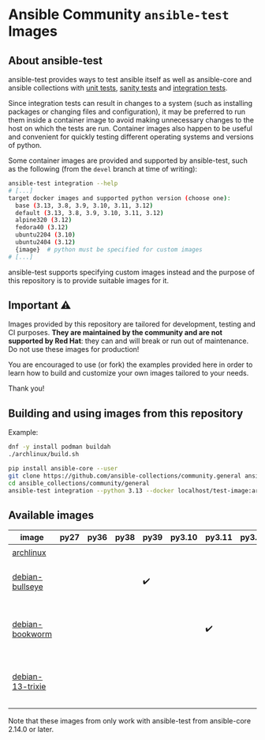 # Ansible Community `ansible-test` Images

## About ansible-test

ansible-test provides ways to test ansible itself as well as ansible-core and ansible collections with [unit tests](https://docs.ansible.com/ansible/latest/dev_guide/testing_units.html#testing-units), [sanity tests](https://docs.ansible.com/ansible/latest/dev_guide/testing_sanity.html#testing-sanity) and [integration tests](https://docs.ansible.com/ansible/latest/dev_guide/testing_integration.html#testing-integration).

Since integration tests can result in changes to a system (such as installing packages or changing files and configuration), it may be preferred to run them inside a container image to avoid making unnecessary changes to the host on which the tests are run.
Container images also happen to be useful and convenient for quickly testing different operating systems and versions of python.

Some container images are provided and supported by ansible-test, such as the following (from the `devel` branch at time of writing):

```bash
ansible-test integration --help
# [...]
target docker images and supported python version (choose one):
  base (3.13, 3.8, 3.9, 3.10, 3.11, 3.12)
  default (3.13, 3.8, 3.9, 3.10, 3.11, 3.12)
  alpine320 (3.12)
  fedora40 (3.12)
  ubuntu2204 (3.10)
  ubuntu2404 (3.12)
  {image}  # python must be specified for custom images
# [...]
```

ansible-test supports specifying custom images instead and the purpose of this repository is to provide suitable images for it.

## Important ⚠️

Images provided by this repository are tailored for development, testing and CI purposes.
**They are maintained by the community and are not supported by Red Hat**: they can and will break or run out of maintenance.
Do not use these images for production!

You are encouraged to use (or fork) the examples provided here in order to learn how to build and customize your own images tailored to your needs.

Thank you!

## Building and using images from this repository

Example:

```bash
dnf -y install podman buildah
./archlinux/build.sh

pip install ansible-core --user
git clone https://github.com/ansible-collections/community.general ansible_collections/community/general
cd ansible_collections/community/general
ansible-test integration --python 3.13 --docker localhost/test-image:archlinux ini_file
```

## Available images

| image              | py27 | py36 | py38 | py39 | py3.10 | py3.11 | py3.12 | py3.13 | py3.14 | Notes                                       |
|--------------------|------|------|------|------|--------|--------|--------|--------|--------|---------------------------------------------|
| [archlinux]        |      |      |      |      |        |        |        |   ✔️    |        |                                             |
| [debian-bullseye]  |      |      |      |  ✔️   |        |        |        |        |        | Based on [ubuntu2004 ansible-test image]    |
| [debian-bookworm]  |      |      |      |      |        |   ✔️    |        |        |        | Based on debian-bullseye ansible-test image |
| [debian-13-trixie] |      |      |      |      |        |        |        |   ✔️    |        | Based on debian-bookworm ansible-test image |


Note that these images from only work with ansible-test from ansible-core 2.14.0 or later.

[archlinux]: https://quay.io/ansible-community/test-image:archlinux
[debian-bullseye]: https://quay.io/ansible-community/test-image:debian-bullseye
[debian-bookworm]: https://quay.io/ansible-community/test-image:debian-bookworm
[debian-13-trixie]: https://quay.io/ansible-community/test-image:debian-13-trixie

[ubuntu2004 ansible-test image]: https://github.com/ansible/distro-test-containers/blob/c4fe28818f5a33b675652637e3057bafe50039ee/ubuntu2004-test-container/Dockerfile
